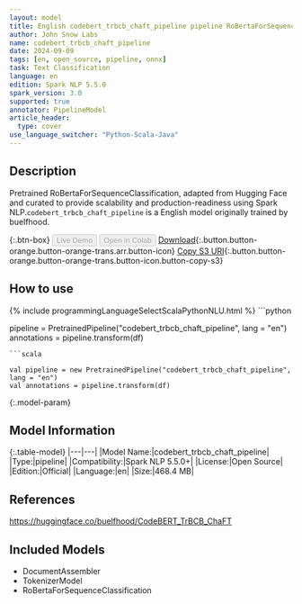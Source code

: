 ```yaml
---
layout: model
title: English codebert_trbcb_chaft_pipeline pipeline RoBertaForSequenceClassification from buelfhood
author: John Snow Labs
name: codebert_trbcb_chaft_pipeline
date: 2024-09-09
tags: [en, open_source, pipeline, onnx]
task: Text Classification
language: en
edition: Spark NLP 5.5.0
spark_version: 3.0
supported: true
annotator: PipelineModel
article_header:
  type: cover
use_language_switcher: "Python-Scala-Java"
---
```


## Description

Pretrained RoBertaForSequenceClassification, adapted from Hugging Face and curated to provide scalability and production-readiness using Spark NLP.`codebert_trbcb_chaft_pipeline` is a English model originally trained by buelfhood.

{:.btn-box}
<button class="button button-orange" disabled>Live Demo</button>
<button class="button button-orange" disabled>Open in Colab</button>
[Download](https://s3.amazonaws.com/auxdata.johnsnowlabs.com/public/models/codebert_trbcb_chaft_pipeline_en_5.5.0_3.0_1725911936085.zip){:.button.button-orange.button-orange-trans.arr.button-icon}
[Copy S3 URI](s3://auxdata.johnsnowlabs.com/public/models/codebert_trbcb_chaft_pipeline_en_5.5.0_3.0_1725911936085.zip){:.button.button-orange.button-orange-trans.button-icon.button-copy-s3}

## How to use



<div class="tabs-box" markdown="1">
{% include programmingLanguageSelectScalaPythonNLU.html %}
```python

pipeline = PretrainedPipeline("codebert_trbcb_chaft_pipeline", lang = "en")
annotations =  pipeline.transform(df)   

```
```scala

val pipeline = new PretrainedPipeline("codebert_trbcb_chaft_pipeline", lang = "en")
val annotations = pipeline.transform(df)

```
</div>

{:.model-param}
## Model Information

{:.table-model}
|---|---|
|Model Name:|codebert_trbcb_chaft_pipeline|
|Type:|pipeline|
|Compatibility:|Spark NLP 5.5.0+|
|License:|Open Source|
|Edition:|Official|
|Language:|en|
|Size:|468.4 MB|

## References

https://huggingface.co/buelfhood/CodeBERT_TrBCB_ChaFT

## Included Models

- DocumentAssembler
- TokenizerModel
- RoBertaForSequenceClassification